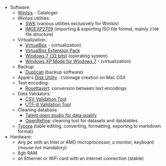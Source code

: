 * Software:
    - [WinIsis](http://modelo.bvsalud.org/download/winisis/winisis-Windows-1.5.3.exe) - Cataloger
    - WinIsis utilities:
        - [SWK](ftp://irbis.tomsk.ru/pub/isis/isis_products/swk-isis-utilites/) (various utilities exclusively for WinIsis)
        - [IMGEXP2709](ftp://irbis.tomsk.ru/pub/isis/isis_products/db-iso/ver4/impexp2709/) (importing & exporting ISO file format, mainly `2709` file structure)
    - Virtualization:
        - [VirtualBox](https://www.virtualbox.org/) - (virtualization)
        - [VirtualBox Extension Pack](https://www.virtualbox.org/wiki/Downloads)
        - [Windows 7 (32 bits)](https://www.microsoft.com/es-es/software-download/windows7) (operating system)
        - [Windows XP Mode for Windows 7](https://www.microsoft.com/es-ar/download/details.aspx?id=8002)  - (virtualization)
    - Backup:
        - [Duplicati](https://www.duplicati.com/) (backup software)
    - Apple's [Disk Utility](https://support.wdc.com/knowledgebase/answer.aspx?ID=1362) `.ISO`image creation on Mac OSX
    - Text encoding:
        - [Rosettavert](https://eclecticlight.co/downloads/): conversion between text encodings
    - Data Validators:
        - [CSV Validation Tool](https://github.com/digital-preservation/csv-validator)
        - [UTF-8 Validation Tool](https://github.com/digital-preservation/utf8-validator)
    - Cleaning database
        - [Talent open studio for data quality](https://www.talend.com/products/talend-open-studio/data-quality-open-studio/)
        - [OpenRefine](http://openrefine.org/): cleaning tool for datasets and datatables
    - [Typora](https://typora.io/) (table editing, converting, formatting, exporting to markdown format)
* Hardware:
    - Any pc with an Intel or AMD microprocessor, a monitor, keyboard (mouse not mandatory)
    - 8gb RAM
    - an Ethernet or WiFi card with an internet connection (stable)
    